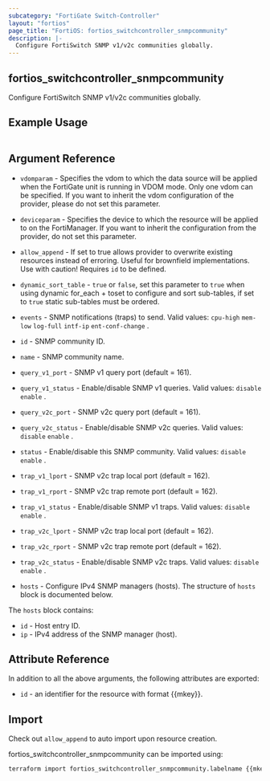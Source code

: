 ```yaml
---
subcategory: "FortiGate Switch-Controller"
layout: "fortios"
page_title: "FortiOS: fortios_switchcontroller_snmpcommunity"
description: |-
  Configure FortiSwitch SNMP v1/v2c communities globally.
---
```


## fortios_switchcontroller_snmpcommunity
Configure FortiSwitch SNMP v1/v2c communities globally.

## Example Usage

```hcl

```

## Argument Reference
* `vdomparam` - Specifies the vdom to which the data source will be applied when the FortiGate unit is running in VDOM mode. Only one vdom can be specified. If you want to inherit the vdom configuration of the provider, please do not set this parameter.
* `deviceparam` - Specifies the device to which the resource will be applied to on the FortiManager. If you want to inherit the configuration from the provider, do not set this parameter.
* `allow_append` - If set to true allows provider to overwrite existing resources instead of erroring. Useful for brownfield implementations. Use with caution! Requires `id` to be defined.
* `dynamic_sort_table` - `true` or `false`, set this parameter to `true` when using dynamic for_each + toset to configure and sort sub-tables, if set to `true` static sub-tables must be ordered.

* `events` - SNMP notifications (traps) to send. Valid values: `cpu-high` `mem-low` `log-full` `intf-ip` `ent-conf-change` .
* `id` - SNMP community ID.
* `name` - SNMP community name.
* `query_v1_port` - SNMP v1 query port (default = 161).
* `query_v1_status` - Enable/disable SNMP v1 queries. Valid values: `disable` `enable` .
* `query_v2c_port` - SNMP v2c query port (default = 161).
* `query_v2c_status` - Enable/disable SNMP v2c queries. Valid values: `disable` `enable` .
* `status` - Enable/disable this SNMP community. Valid values: `disable` `enable` .
* `trap_v1_lport` - SNMP v2c trap local port (default = 162).
* `trap_v1_rport` - SNMP v2c trap remote port (default = 162).
* `trap_v1_status` - Enable/disable SNMP v1 traps. Valid values: `disable` `enable` .
* `trap_v2c_lport` - SNMP v2c trap local port (default = 162).
* `trap_v2c_rport` - SNMP v2c trap remote port (default = 162).
* `trap_v2c_status` - Enable/disable SNMP v2c traps. Valid values: `disable` `enable` .
* `hosts` - Configure IPv4 SNMP managers (hosts). The structure of `hosts` block is documented below.

The `hosts` block contains:

* `id` - Host entry ID.
* `ip` - IPv4 address of the SNMP manager (host).

## Attribute Reference

In addition to all the above arguments, the following attributes are exported:
* `id` - an identifier for the resource with format {{mkey}}.

## Import

Check out `allow_append` to auto import upon resource creation.

fortios_switchcontroller_snmpcommunity can be imported using:
```sh
terraform import fortios_switchcontroller_snmpcommunity.labelname {{mkey}}
```
